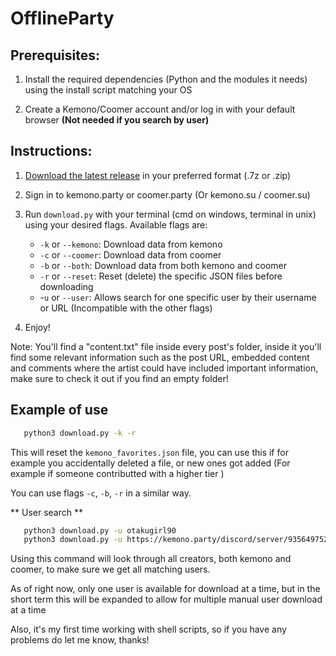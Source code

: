 
# OfflineParty

## Prerequisites:

1. Install the required dependencies (Python and the modules it needs) using the install script matching your OS

2. Create a Kemono/Coomer account and/or log in with your default browser **(Not needed if you search by user)**

## Instructions: 

1. [Download the latest release](https://github.com/2000GHz/OfflineParty/releases) in your preferred format (.7z or .zip)

2. Sign in to kemono.party or coomer.party (Or kemono.su / coomer.su)

3. Run `download.py` with your terminal (cmd on windows, terminal in unix) using your desired flags. Available flags are:
    - `-k` or `--kemono`: Download data from kemono
    - `-c` or `--coomer`: Download data from coomer
    - `-b` or `--both`: Download data from both kemono and coomer
    - `-r` or `--reset`: Reset (delete) the specific JSON files before downloading
    - -`u` or `--user`: Allows search for one specific user by their username or URL (Incompatible with the other flags)

4. Enjoy!

Note: You'll find a "content.txt" file inside every post's folder, inside it you'll find some relevant information such as the post URL, embedded content and comments where the artist could have included important information, make sure to check it out if you find an empty folder!

## Example of use

```bash
   python3 download.py -k -r
```
This will reset the `kemono_favorites.json` file, you can use this if for example you accidentally deleted a file, or new ones got added (For example if someone contributted with a higher tier )

You can use flags `-c`, `-b`, `-r` in a similar way.

** User search **
```bash
   python3 download.py -u otakugirl90
   python3 download.py -u https://kemono.party/discord/server/935649752475897936
```

Using this command will look through all creators, both kemono and coomer, to make sure we get all matching users.

As of right now, only one user is available for download at a time, but in the short term this will be expanded to allow for multiple manual user download at a time

Also, it's my first time working with shell scripts, so if you have any problems do let me know, thanks! 
